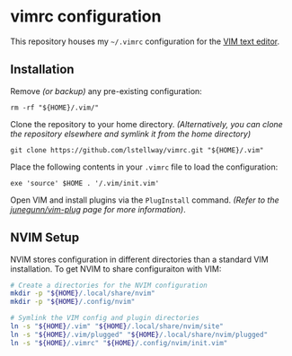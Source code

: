 # vimrc configuration

This repository houses my `~/.vimrc` configuration for the [VIM text editor](https://www.vim.org/).

## Installation

Remove *(or backup)* any pre-existing configuration:

```shell
rm -rf "${HOME}/.vim/"
```

Clone the repository to your home directory.
*(Alternatively, you can clone the repository elsewhere and symlink it from the home directory)*

```shell
git clone https://github.com/lstellway/vimrc.git "${HOME}/.vim"
```

Place the following contents in your `.vimrc` file to load the configuration:

```vim
exe 'source' $HOME . '/.vim/init.vim'
```

Open VIM and install plugins via the `PlugInstall` command.
*(Refer to the [junegunn/vim-plug](https://github.com/junegunn/vim-plug) page for more information)*.

## NVIM Setup

NVIM stores configuration in different directories than a standard VIM installation. 
To get NVIM to share configuraiton with VIM:

```sh
# Create a directories for the NVIM configuration
mkdir -p "${HOME}/.local/share/nvim"
mkdir -p "${HOME}/.config/nvim"

# Symlink the VIM config and plugin directories
ln -s "${HOME}/.vim" "${HOME}/.local/share/nvim/site"
ln -s "${HOME}/.vim/plugged" "${HOME}/.local/share/nvim/plugged"
ln -s "${HOME}/.vimrc" "${HOME}/.config/nvim/init.vim"
```
